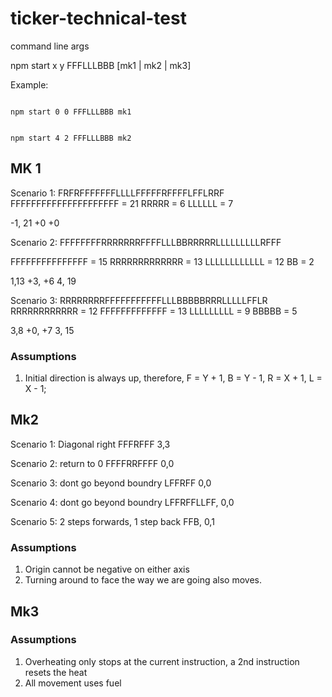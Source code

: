 # ticker-technical-test

command line args

npm start x y FFFLLLBBB [mk1 | mk2 | mk3]

Example:

```

npm start 0 0 FFFLLLBBB mk1


npm start 4 2 FFFLLLBBB mk2
```
## MK 1

Scenario 1:
FRFRFFFFFFFLLLLFFFFFRFFFFLFFLRRF
FFFFFFFFFFFFFFFFFFFFF = 21
RRRRR = 6
LLLLLL = 7

-1, 21
+0 +0

Scenario 2:
FFFFFFFFRRRRRRRFFFFLLLBBRRRRRLLLLLLLLLRFFF

FFFFFFFFFFFFFFF = 15
RRRRRRRRRRRRR = 13
LLLLLLLLLLLL = 12
BB = 2

1,13
+3, +6
4, 19

Scenario 3:
RRRRRRRRFFFFFFFFFFFLLLBBBBBRRRLLLLLFFLR
RRRRRRRRRRRR = 12
FFFFFFFFFFFFF = 13
LLLLLLLLL = 9
BBBBB = 5

3,8
+0, +7
3, 15


### Assumptions

1. Initial direction is always up, therefore, F = Y + 1, B = Y - 1, R = X + 1, L = X - 1;

## Mk2

Scenario 1:
Diagonal right
FFFRFFF
3,3

Scenario 2:
return to 0
FFFFRRFFFF
0,0

Scenario 3:
dont go beyond boundry
LFFRFF
0,0

Scenario 4:
dont go beyond boundry
LFFRFFLLFF,
0,0

Scenario 5:
2 steps forwards, 1 step back
FFB,
0,1

### Assumptions

1. Origin cannot be negative on either axis
2. Turning around to face the way we are going also moves.

## Mk3

### Assumptions

1. Overheating only stops at the current instruction, a 2nd instruction resets the heat
2. All movement uses fuel